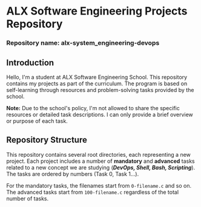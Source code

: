 # ALX Software Engineering Projects Repository
### Repository name: alx-system_engineering-devops

## Introduction

Hello, I'm a student at ALX Software Engineering School. This repository contains my projects as part of the curriculum. The program is based on self-learning through resources and problem-solving tasks provided by the school.

**Note:** Due to the school's policy, I'm not allowed to share the specific resources or detailed task descriptions. I can only provide a brief overview or purpose of each task.

## Repository Structure

This repository contains several root directories, each representing a new project. Each project includes a number of **mandatory** and **advanced** tasks related to a new concept we are studying (***DevOps, Shell, Bash, Scripting***). The tasks are ordered by numbers (Task 0, Task 1...).

For the mandatory tasks, the filenames start from `0-filename.c` and so on. The advanced tasks start from `100-filename.c` regardless of the total number of tasks.
